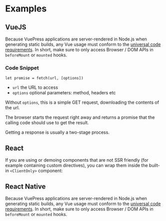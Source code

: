# Examples

## VueJS

Because VuePress applications are server-rendered in Node.js when generating static builds, any Vue usage must conform to the [universal code requirements](https://ssr.vuejs.org/en/universal.html). In short, make sure to only access Browser / DOM APIs in `beforeMount` or `mounted` hooks.

### Code Snippet

```
let promise = fetch(url, [options])
```

- `url` the URL to access
- `options` optional parameters: method, headers etc

Without `options`, this is a simple GET request, downloading the contents of the url.

The browser starts the request right away and returns a promise that the calling code should use to get the result.

Getting a response is usually a two-stage process.

## React

If you are using or demoing components that are not SSR friendly (for example containing custom directives), you can wrap them inside the built-in `<ClientOnly>` component:

## React Native

Because VuePress applications are server-rendered in Node.js when generating static builds, any Vue usage must conform to the [universal code requirements](https://ssr.vuejs.org/en/universal.html). In short, make sure to only access Browser / DOM APIs in `beforeMount` or `mounted` hooks.
